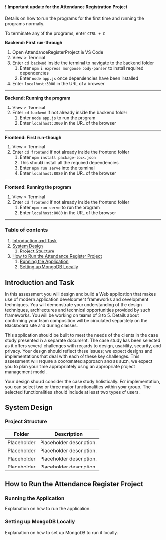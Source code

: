 :exclamation: **Important update for the Attendance Registration Project**

Details on how to run the programs for the first time and running the programs normally.

To terminate any of the programs, enter `CTRL + C`

**Backend: First run-through**
1. Open AttendanceRegisterProject in VS Code
2. View > Terminal
3. Enter `cd backend` inside the terminal to navigate to the backend folder
    1. Enter `npm i express mongoose body-parser` to install required dependencies 
    2. Enter `node app.js` once dependencies have been installed 
4. Enter `localhost:3000` in the URL of a browser

---

**Backend: Running the program**
1. View > Terminal
2. Enter `cd backend` if not already inside the backend folder
    1. Enter `node app.js` to run the program
    2. Enter `localhost:3000` in the URL of the browser
    
---

**Frontend: First run-though**
1. View > Terminal 
2. Enter `cd frontend` if not already inside the frontend folder
    1. Enter `npm install package-lock.json`
    2. This should install all the required dependencies
    3. Enter `npm run serve` into the terminal
    2. Enter `localhost:8080` in the URL of the browser

---

**Frontend: Running the program**
1. View > Terminal
2. Enter `cd frontend` if not already inside the frontend folder
    1. Enter `npm run serve` to run the program
    2. Enter `localhost:8080` in the URL of the browser

---

### Table of contents
1. [Introduction and Task](#introduction-and-task)
2. [System Design](#system-design)
    1. [Project Structure](#project-structure)
3. [How to Run the Attendance Register Project](#how-to-run-the-attendance-register-project)
    1. [Running the Application](#running-the-application)
    2. [Setting up MongoDB Locally](#setting-up-mongodb-locally)

## Introduction and Task
In this assessment you will design and build a Web application that makes use of modern application development frameworks and development techniques. You will demonstrate your understanding of the design techniques, architectures and technical opportunities provided by such frameworks. 
You will be working on teams of 3 to 5. Details about confirming your team composition will be circulated separately on the Blackboard site and during classes.

This application should be built to meet the needs of the clients in the case study presented in a separate document. The case study has been selected as it offers several challenges with regards to design, usability, security, and privacy. Your design should reflect these issues; we expect designs and implementations that deal with each of these key challenges.  This assessment will require a coordinated approach and as such, we expect you to plan your time appropriately using an appropriate project management model. 

Your design should consider the case study holistically. For implementation, you can select two or three major functionalities within your group. The selected functionalities should include at least two types of users.

## System Design
### Project Structure

| Folder                | Description                                                                                   |
| -------------         | -------------                                                                                 |
| Placeholder           | Placeholder description.             |
| Placeholder           | Placeholder description.             |
| Placeholder           | Placeholder description.             |
| Placeholder           | Placeholder description.             |

## How to Run the Attendance Register Project
### Running the Application
Explanation on how to run the application.

### Setting up MongoDB Locally
Explanation on how to set up MongoDB to run it locally.
